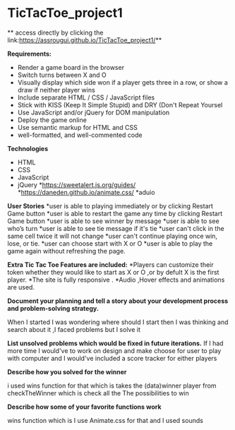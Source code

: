 # TicTacToe_project1


** access directly by clicking the link:https://assrougui.github.io/TicTacToe_project1/**


**Requirements:**
* Render a game board in the browser
* Switch turns between X and O
* Visually display which side won if a player gets three in a row, or show a draw if neither player wins
* Include separate HTML / CSS / JavaScript files
* Stick with KISS (Keep It Simple Stupid) and DRY (Don't Repeat Yoursel
* Use JavaScript and/or jQuery for DOM manipulation
* Deploy the game online
* Use semantic markup for HTML and CSS
* well-formatted, and well-commented code

**Technologies**
* HTML
* CSS
* JavaScript
* jQuery
*https://sweetalert.js.org/guides/
*https://daneden.github.io/animate.css/
*aduio


**User Stories**
*user is able to playing immediately or by clicking Restart Game button
*user is able to  restart the game any time by clicking Restart Game button 
*user is able to  see winner by message
*user is able to  see who’s turn 
*user is able to  see tie message if it's tie
*user can't  click in the same cell twice it will not change
*user can't continue playing once win, lose, or tie.
*user can choose start with X or O
*user is able to play the game again without refreshing the page.


**Extra Tic Tac Toe Features are included:**
*Players can customize their token whether they would like to start as X or O ,or by defult X is the first player.
*The site is fully responsive .
*Audio ,Hover effects and animations are  used.

**Document your planning and tell a story about your development process and problem-solving strategy.**



When  I started I was wondering where should I  start then I was thinking and search about it ,I faced problems but I solve it

**List unsolved problems which would be fixed in future iterations.**
If I had more time I would've to work on design and make choose for user to play with computer and I would've included a score tracker for either players

**Describe how you solved for the winner**
 
i used wins function for that which is takes the (data)winner player from checkTheWinner
 which is check all the The possibilities to win

**Describe how some of your favorite functions work**

wins function which is I use Animate.css for that and I used sounds




